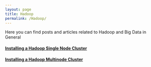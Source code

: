 ```yaml
---
layout: page
title: Hadoop
permalink: /Hadoop/
---
```


Here you can find posts and articles related to Hadoop and Big Data in General

#### [Installing a Hadoop Single Node Cluster](/CSUEB-Data-Science/2015/06/25/Install-A-Hadoop-Single-Node-Cluster.html) 
#### [Installing a Hadoop Multinode Cluster](/CSUEB-Data-Science/2015/06/26/Install-A-Hadoop-Multinode-Cluster.html) 

